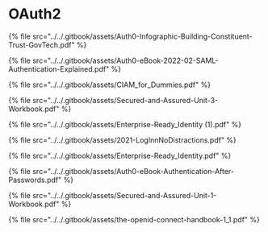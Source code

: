 # OAuth2

{% file src="../../.gitbook/assets/Auth0-Infographic-Building-Constituent-Trust-GovTech.pdf" %}

{% file src="../../.gitbook/assets/Auth0-eBook-2022-02-SAML-Authentication-Explained.pdf" %}

{% file src="../../.gitbook/assets/CIAM_for_Dummies.pdf" %}

{% file src="../../.gitbook/assets/Secured-and-Assured-Unit-3-Workbook.pdf" %}

{% file src="../../.gitbook/assets/Enterprise-Ready_Identity (1).pdf" %}

{% file src="../../.gitbook/assets/2021-LogInnNoDistractions.pdf" %}

{% file src="../../.gitbook/assets/Enterprise-Ready_Identity.pdf" %}

{% file src="../../.gitbook/assets/Auth0-eBook-Authentication-After-Passwords.pdf" %}

{% file src="../../.gitbook/assets/Secured-and-Assured-Unit-1-Workbook.pdf" %}

{% file src="../../.gitbook/assets/the-openid-connect-handbook-1_1.pdf" %}
